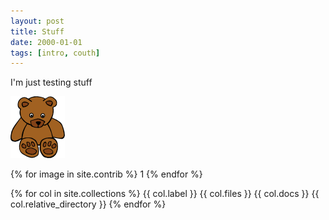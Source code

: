 ```yaml
---
layout: post
title: Stuff
date: 2000-01-01
tags: [intro, couth]
---
```


I'm just testing stuff

![it's a bear](/images/bear.png "Roar?!?")

{% for image in site.contrib %}
  1
{% endfor %}

{% for col in site.collections %}
  {{ col.label }}
  {{ col.files }}
  {{ col.docs }}
  {{ col.relative_directory }}
{% endfor %}
